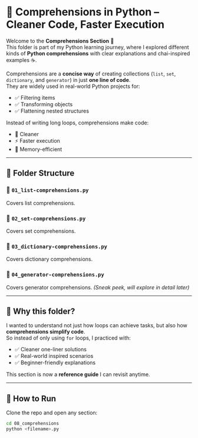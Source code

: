 # 📝 Comprehensions in Python – Cleaner Code, Faster Execution  

Welcome to the **Comprehensions Section** 🎉  
This folder is part of my Python learning journey, where I explored different kinds of **Python comprehensions** with clear explanations and chai-inspired examples ☕.  

Comprehensions are a **concise way** of creating collections (`list`, `set`, `dictionary`, and `generator`) in just **one line of code**.  
They are widely used in real-world Python projects for:  
- ✅ Filtering items  
- ✅ Transforming objects  
- ✅ Flattening nested structures  

Instead of writing long loops, comprehensions make code:  
- 🧹 Cleaner  
- ⚡ Faster execution  
- 💾 Memory-efficient  

---

## 📂 Folder Structure  

### 🔹 `01_list-comprehensions.py`  
Covers list comprehensions.  

### 🔹 `02_set-comprehensions.py`  
Covers set comprehensions.  

### 🔹 `03_dictionary-comprehensions.py`  
Covers dictionary comprehensions.  

### 🔹 `04_generator-comprehensions.py`  
Covers generator comprehensions. *(Sneak peek, will explore in detail later)*  

---

## 🌟 Why this folder?  

I wanted to understand not just how loops can achieve tasks, but also how **comprehensions simplify code**.  
So instead of only using `for` loops, I practiced with:  
- ✅ Cleaner one-liner solutions  
- ✅ Real-world inspired scenarios  
- ✅ Beginner-friendly explanations  

This section is now a **reference guide** I can revisit anytime.  

---

## 🚀 How to Run  

Clone the repo and open any section:  
```bash
cd 08_comprehensions
python <filename>.py
